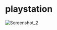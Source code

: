 # playstation
![Screenshot_2](https://user-images.githubusercontent.com/101679144/220786472-e3adb711-cf3c-4a5f-b65a-c3a3094737a9.png)
